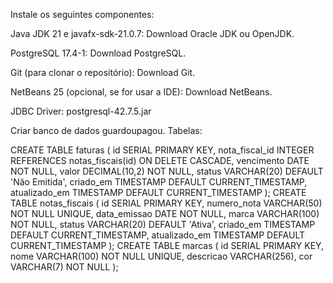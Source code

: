 Instale os seguintes componentes:

Java JDK 21 e javafx-sdk-21.0.7: Download Oracle JDK ou OpenJDK.

PostgreSQL 17.4-1: Download PostgreSQL.

Git (para clonar o repositório): Download Git.

NetBeans 25 (opcional, se for usar a IDE): Download NetBeans.

JDBC Driver: postgresql-42.7.5.jar

Criar banco de dados guardoupagou.
Tabelas:

CREATE TABLE faturas (
    id SERIAL PRIMARY KEY,
    nota_fiscal_id INTEGER REFERENCES notas_fiscais(id) ON DELETE CASCADE,
    vencimento DATE NOT NULL,
    valor DECIMAL(10,2) NOT NULL,
    status VARCHAR(20) DEFAULT 'Não Emitida',
    criado_em TIMESTAMP DEFAULT CURRENT_TIMESTAMP,
    atualizado_em TIMESTAMP DEFAULT CURRENT_TIMESTAMP
);
CREATE TABLE notas_fiscais (
    id SERIAL PRIMARY KEY,
    numero_nota VARCHAR(50) NOT NULL UNIQUE,
    data_emissao DATE NOT NULL,
    marca VARCHAR(100) NOT NULL,
    status VARCHAR(20) DEFAULT 'Ativa',
    criado_em TIMESTAMP DEFAULT CURRENT_TIMESTAMP,
    atualizado_em TIMESTAMP DEFAULT CURRENT_TIMESTAMP
);
CREATE TABLE marcas (
    id SERIAL PRIMARY KEY,
    nome VARCHAR(100) NOT NULL UNIQUE,
    descricao VARCHAR(256),
    cor VARCHAR(7) NOT NULL
);
